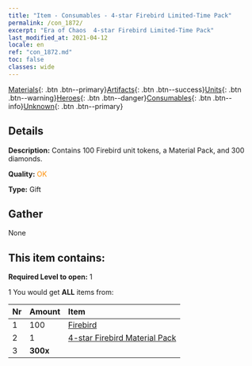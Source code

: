 ```yaml
---
title: "Item - Consumables - 4-star Firebird Limited-Time Pack"
permalink: /con_1872/
excerpt: "Era of Chaos  4-star Firebird Limited-Time Pack"
last_modified_at: 2021-04-12
locale: en
ref: "con_1872.md"
toc: false
classes: wide
---
```

 [Materials](/){: .btn .btn--primary}[Artifacts](/Artifacts/){: .btn .btn--success}[Units](/Units/){: .btn .btn--warning}[Heroes](/Heroes/){: .btn .btn--danger}[Consumables](/Consumables/){: .btn .btn--info}[Unknown](/Unknown/){: .btn .btn--primary}

## Details
 **Description:** Contains 100 Firebird unit tokens, a Material Pack, and 300 diamonds.

 **Quality:** <span style="color: #FF8C00">OK</span>

 **Type:** Gift

## Gather

  None

## This item contains:

 **Required Level to open:** 1

 1 You would get **ALL** items  from:

  | Nr | Amount |     Item    |
  |:---|:-------|:------------|
  | 1 | 100 | [Firebird](/Items/unt_268/) | 
  | 2 | 1 | [4-star Firebird Material Pack](/Items/con_1876/) | 
  | 3 |  **300x** | <i class="fas fa-gem"/> |  | 
